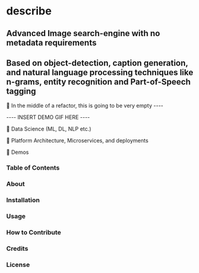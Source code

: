 # describe
## Advanced Image search-engine with no metadata requirements
## Based on object-detection, caption generation, and natural language processing techniques like n-grams, entity recognition and Part-of-Speech tagging

 :speech_balloon: In the middle of a refactor, this is going to be very empty ---- 


---- INSERT DEMO GIF HERE ----

:pushpin: Data Science (ML, DL, NLP etc.)

:pushpin: Platform Architecture, Microservices, and deployments

:pushpin: Demos

### Table of Contents

### About

### Installation

### Usage

### How to Contribute   

### Credits

### License

